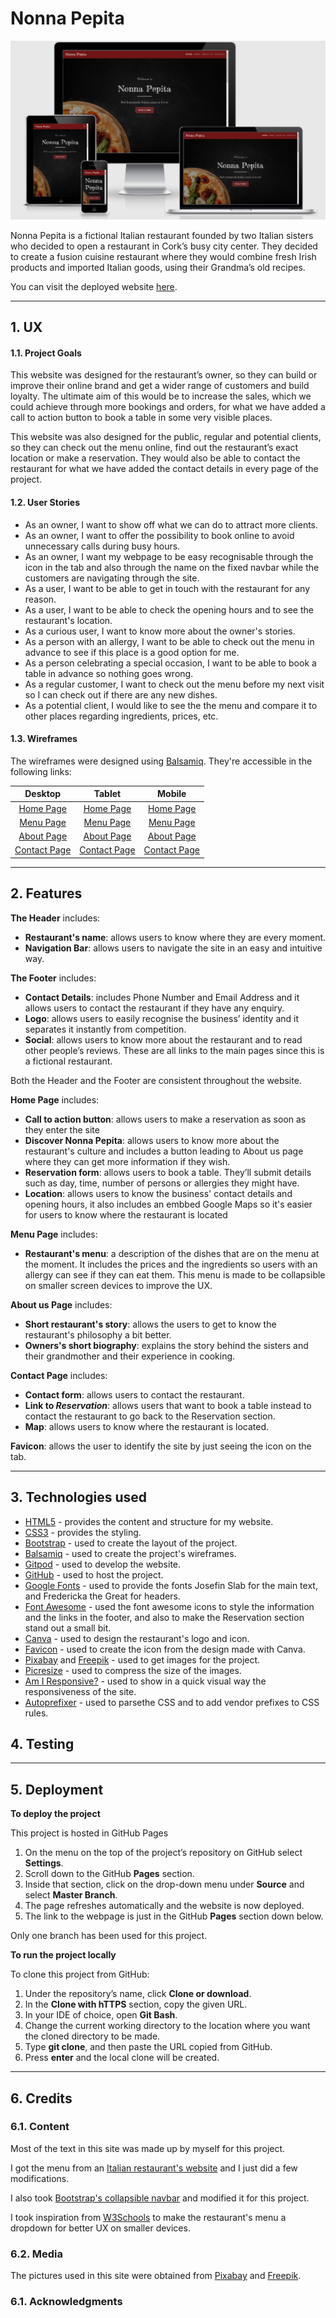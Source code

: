 # Nonna Pepita

![Nonna Pepita](/wireframes/amiresponsive.png)


Nonna Pepita is a fictional Italian restaurant founded by two Italian sisters who decided to open a restaurant in Cork’s busy city center. They decided to create a fusion cuisine restaurant where they would combine fresh Irish products and imported Italian goods, using their Grandma’s old recipes.

You can visit the deployed website [here](https://fernandagil.github.io/ms1-nonnapepita-restaurant/).

---

## 1. UX

#### 1.1. Project Goals

This website was designed for the restaurant’s owner, so they can build or improve their online brand and get a wider range of customers and build loyalty. The ultimate aim of this would be to increase the sales, which we could achieve through more bookings and orders, for what we have added a call to action button to book a table in some very visible places.

This website was also designed for the public, regular and potential clients, so they can check out the menu online, find out the restaurant’s exact location or make a reservation. They would also be able to contact the restaurant for what we have added the contact details in every page of the project.

#### 1.2. User Stories

- As an owner, I want to show off what we can do to attract more clients.
- As an owner, I want to offer the possibility to book online to avoid unnecessary calls during busy hours.
- As an owner, I want my webpage to be easy recognisable through the icon in the tab and also through the name on the fixed navbar while the customers are navigating through the site.
- As a user, I want to be able to get in touch with the restaurant for any reason.
- As a user, I want to be able to check the opening hours and to see the restaurant's location.
- As a curious user, I want to know more about the owner's stories.
- As a person with an allergy, I want to be able to check out the menu in advance to see if this place is a good option for me.
- As a person celebrating a special occasion, I want to be able to book a table in advance so nothing goes wrong.
- As a regular customer, I want to check out the menu before my next visit so I can check out if there are any new dishes.
- As a potential client, I would like to see the the menu and compare it to other places regarding ingredients, prices, etc.

#### 1.3. Wireframes
The wireframes were designed using [Balsamiq](https://balsamiq.com/). They're accessible in the following links:

|    Desktop   |    Tablet    |    Mobile    |
|    :----:    |     :----:   |    :----:    |
|[Home Page](/wireframes/home-desktop.png)|[Home Page](/wireframes/home-tablet.png)|[Home Page](/wireframes/home-mobile.png)|
|[Menu Page](/wireframes/menu-desktop.png)|[Menu Page](/wireframes/menu-tablet.png)|[Menu Page](/wireframes/menu-mobile.png)|
|[About Page](/wireframes/about-desktop.png)|[About Page](/wireframes/about-tablet.png)|[About Page](/wireframes/about-mobile.png)|
|[Contact Page](/wireframes/contact-desktop.png)|[Contact Page](/wireframes/contact-tablet.png)|[Contact Page](/wireframes/contact-mobile.png)|

---

## 2. Features

**The Header** includes:

- **Restaurant's name**: allows users to know where they are every moment.
- **Navigation Bar**: allows users to navigate the site in an easy and intuitive way.

**The Footer** includes:

- **Contact Details**: includes Phone Number and Email Address and it allows users to contact the restaurant if they have any enquiry.
- **Logo**: allows users to easily recognise the business’ identity and it separates it instantly from competition.
- **Social**: allows users to know more about the restaurant and to read other people’s reviews. These are all links to the main pages since this is a fictional restaurant.

Both the Header and the Footer are consistent throughout the website.

**Home Page** includes:

- **Call to action button**: allows users to make a reservation as soon as they enter the site
- **Discover Nonna Pepita**: allows users to know more about the restaurant's culture and includes a button leading to About us page where they can get more information if they wish.
- **Reservation form**: allows users to book a table. They’ll submit details such as day, time, number of persons or allergies they might have.
- **Location**: allows users to know the business' contact details and opening hours, it also includes an embbed Google Maps so it's easier for users to know where the restaurant is located

**Menu Page** includes:

- **Restaurant's menu**: a description of the dishes that are on the menu at the moment. It includes the prices and the ingredients so users with an allergy can see if they can eat them. 
This menu is made to be collapsible on smaller screen devices to improve the UX.

**About us Page** includes:

- **Short restaurant's story**: allows the users to get to know the restaurant's philosophy a bit better.
- **Owners's short biography**: explains the story behind the sisters and their grandmother and their experience in cooking.

**Contact Page** includes:

- **Contact form**: allows users to contact the restaurant.
- **Link to _Reservation_**: allows users that want to book a table instead to contact the restaurant to go back to the Reservation section.
- **Map**: allows users to know where the restaurant is located.

**Favicon**: allows the user to identify the site by just seeing the icon on the tab.

---

## 3. Technologies used

- [HTML5](https://en.wikipedia.org/wiki/HTML5) - provides the content and structure for my website.
- [CSS3](https://en.wikipedia.org/wiki/Cascading_Style_Sheets) - provides the styling.
- [Bootstrap](https://getbootstrap.com/) - used to create the layout of the project.
- [Balsamiq](https://balsamiq.com/) - used to create the project's wireframes.
- [Gitpod](https://gitpod.io/) - used to develop the website.
- [GitHub](https://github.com/) - used to host the project.
- [Google Fonts](https://fonts.google.com/) - used to provide the fonts Josefin Slab for the main text, and Fredericka the Great for headers.
- [Font Awesome](https://fontawesome.com/) - used the font awesome icons to style the information and the links in the footer, and also to make the Reservation section stand out a small bit.
- [Canva](https://www.canva.com/) - used to design the restaurant's logo and icon.
- [Favicon](https://www.favicon-generator.org//) - used to create the icon from the design made with Canva.
- [Pixabay](https://pixabay.com/) and [Freepik](https://www.freepik.es/) - used to get images for the project.
- [Picresize](https://picresize.com/) - used to compress the size of the images.
- [Am I Responsive?](http://ami.responsivedesign.is/) - used to show in a quick visual way the responsiveness of the site.
- [Autoprefixer](https://autoprefixer.github.io/) - used to parsethe CSS and to add vendor prefixes to CSS rules.

## 4. Testing

---

## 5. Deployment

**To deploy the project**

This project is hosted in GitHub Pages

1. On the menu on the top of the project’s repository on GitHub select **Settings**.
2. Scroll down to the GitHub **Pages** section.
3. Inside that section, click on the drop-down menu under **Source** and select **Master Branch**.
4. The page refreshes automatically and the website is now deployed.
5. The link to the webpage is just in the GitHub **Pages** section down below.

Only one branch has been used for this project.

**To run the project locally**

To clone this project from GitHub:

1. Under the repository’s name, click **Clone or download**.
2. In the **Clone with hTTPS** section, copy the given URL.
3. In your IDE of choice, open **Git Bash**.
4. Change the current working directory to the location where you want the cloned directory to be made.
5. Type **git clone**, and then paste the URL copied from GitHub.
6. Press **enter** and the local clone will be created.

---

## 6. Credits

### 6.1. Content
Most of the text in this site was made up by myself for this project. 

I got the menu from an [Italian restaurant's website](https://daks2k3a4ib2z.cloudfront.net/58ceb9bdf552f26c38942674/594210fc82bc8d319b7ef921_Piacere%20Mio%20Del%20Sur%20Dinner%202017%20authentic%20italian%20restaurant.png) and I just did a few modifications.

I also took [Bootstrap's collapsible navbar](https://getbootstrap.com/docs/4.0/components/navbar/) and modified it for this project. 

I took inspiration from [W3Schools](https://www.w3schools.com/bootstrap/bootstrap_collapse.asp) to make the restaurant's menu a dropdown for better UX on smaller devices.

### 6.2. Media

The pictures used in this site were obtained from [Pixabay](https://pixabay.com/) and [Freepik](https://www.freepik.es/).

### 6.1. Acknowledgments
